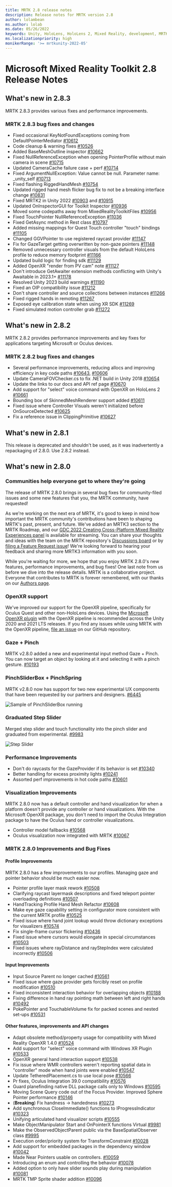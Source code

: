 ```yaml
---
title: MRTK 2.8 release notes
description: Release notes for MRTK version 2.8
author: lolambean
ms.author: lolab
ms.date: 05/26/2022
keywords: Unity, HoloLens, HoloLens 2, Mixed Reality, development, MRTK, XRSDK, Legacy XR, Leap Motion, Ultraleap, OpenXR
ms.localizationpriority: high
monikerRange: '>= mrtkunity-2022-05'
---
```


# Microsoft Mixed Reality Toolkit 2.8 Release Notes

## What's new in 2.8.3

MRTK 2.8.3 provides various fixes and performance improvements.

### MRTK 2.8.3 bug fixes and changes

- Fixed occasional KeyNotFoundExceptions coming from DefaultPointerMediator [#10612](https://github.com/microsoft/MixedRealityToolkit-Unity/pull/10612)
- Code cleanup & warning fixes [#10526](https://github.com/microsoft/MixedRealityToolkit-Unity/pull/10526)
- Added BaseMeshOutline inspector [#10662](https://github.com/microsoft/MixedRealityToolkit-Unity/pull/10662)
- Fixed NullReferenceException when opening PointerProfile without main camera in scene [#10715](https://github.com/microsoft/MixedRealityToolkit-Unity/pull/10715)
- Updated CameraCache failure case + perf [#10714](https://github.com/microsoft/MixedRealityToolkit-Unity/pull/10714)
- Fixed ArgumentNullException: Value cannot be null. Parameter name: _unity_self [#10713](https://github.com/microsoft/MixedRealityToolkit-Unity/pull/10713)
- Fixed flashing RiggedHandMesh [#10754](https://github.com/microsoft/MixedRealityToolkit-Unity/pull/10754)
- Updated rigged hand mesh flicker bug fix to not be a breaking interface change [#10831](https://github.com/microsoft/MixedRealityToolkit-Unity/pull/10831)
- Fixed MRTK2 in Unity 2022 [#10903](https://github.com/microsoft/MixedRealityToolkit-Unity/pull/10903) and [#10915](https://github.com/microsoft/MixedRealityToolkit-Unity/pull/10915)
- Updated OnInspectorGUI for Toolkit Inspector [#10936](https://github.com/microsoft/MixedRealityToolkit-Unity/pull/10936)
- Moved some codepaths away from MixedRealityToolkitFiles [#10956](https://github.com/microsoft/MixedRealityToolkit-Unity/pull/10956)
- Fixed TouchPointer NullReferenceException [#11036](https://github.com/microsoft/MixedRealityToolkit-Unity/pull/11036)
- Fixed GetAsync method in Rest class [#10797](https://github.com/microsoft/MixedRealityToolkit-Unity/pull/10797)
- Added missing mappings for Quest Touch controller "touch" bindings [#11105](https://github.com/microsoft/MixedRealityToolkit-Unity/pull/11105)
- Changed GGVPointer to use registered raycast provider [#11147](https://github.com/microsoft/MixedRealityToolkit-Unity/pull/11147)
- Fix for GazeTarget getting overwritten by non-gaze pointers [#11148](https://github.com/microsoft/MixedRealityToolkit-Unity/pull/11148)
- Removed unnecessary controller visuals from the default HoloLens profile to reduce memory footprint [#11166](https://github.com/microsoft/MixedRealityToolkit-Unity/pull/11166)
- Updated build logic for finding sdk [#11129](https://github.com/microsoft/MixedRealityToolkit-Unity/pull/11129)
- Added OpenXR "render from PV cam" note [#11127](https://github.com/microsoft/MixedRealityToolkit-Unity/pull/11127)
- Don't introduce GetAwaiter extension methods conflicting with Unity's Awaitable in 2023.1+ [#11178](https://github.com/microsoft/MixedRealityToolkit-Unity/pull/11178)
- Resolved Unity 2023 build warnings [#11190](https://github.com/microsoft/MixedRealityToolkit-Unity/pull/11190)
- Fixed an OIP compatibility issue [#11212](https://github.com/microsoft/MixedRealityToolkit-Unity/pull/11212)
- Don't share controller and source collections between instances [#11266](https://github.com/microsoft/MixedRealityToolkit-Unity/pull/11266)
- Fixed rigged hands in remoting [#11267](https://github.com/microsoft/MixedRealityToolkit-Unity/pull/11267)
- Exposed eye calibration state when using XR SDK [#11269](https://github.com/microsoft/MixedRealityToolkit-Unity/pull/11269)
- Fixed simulated motion controller grab [#11272](https://github.com/microsoft/MixedRealityToolkit-Unity/pull/11272)

## What's new in 2.8.2

MRTK 2.8.2 provides performance improvements and key fixes for applications targeting Microsoft or Oculus devices.

### MRTK 2.8.2 bug fixes and changes

- Several performance improvements, reducing allocs and improving efficiency in key code paths [#10643](https://github.com/microsoft/MixedRealityToolkit-Unity/pull/10643), [#10606](https://github.com/microsoft/MixedRealityToolkit-Unity/pull/10606)
- Update CameraFOVChecker.cs to fix .NET build in Unity 2018 [#10654](https://github.com/microsoft/MixedRealityToolkit-Unity/pull/10654)
- Update the links to our docs and API ref page [#10670](https://github.com/microsoft/MixedRealityToolkit-Unity/pull/10670)
- Add support for "select" voice command with OpenXR on HoloLens 2 [#10661](https://github.com/microsoft/MixedRealityToolkit-Unity/pull/10661)
- Bounding box of SkinnedMeshRenderer support added [#10611](https://github.com/microsoft/MixedRealityToolkit-Unity/pull/10611)
- Fixed issue where Controller Visuals weren't initialized before OnSourceDetected [#10625](https://github.com/microsoft/MixedRealityToolkit-Unity/pull/10625)
- Fix a reference issue in ClippingPrimitive [#10627](https://github.com/microsoft/MixedRealityToolkit-Unity/pull/10627)

## What's new in 2.8.1

This release is deprecated and shouldn't be used, as it was inadvertently a repackaging of 2.8.0. Use 2.8.2 instead.

## What's new in 2.8.0

### Communities help everyone get to where they're going

The release of MRTK 2.8.0 brings in several bug fixes for community-filed issues and some new features that you, the MRTK community, have requested!

As we're working on the next era of MRTK, it's good to keep in mind how important the MRTK community's contributions have been to shaping MRTK's past, present, and future. We've added an MRTK3 section to the MRTK Roadmap, and our [GDC 2022 Creating Cross-Platform Mixed Reality Experiences panel](https://www.youtube.com/watch?v=8i3caXfE318&t=8s) is available for streaming. You can share your thoughts and ideas with the team on the MRTK repository's [Discussions board](https://github.com/microsoft/MixedRealityToolkit-Unity/discussions) or by [filing a Feature Request issue](https://github.com/microsoft/MixedRealityToolkit-Unity/issues/)! We're looking forward to hearing your feedback and sharing more MRTK3 information with you soon.

While you're waiting for more, we hope that you enjoy MRTK 2.8.0's new features, performance improvements, and bug fixes! One last note from us before we dive into the release details. MRTK is a collaborative project. Everyone that contributes to MRTK is forever remembered, with our thanks on our [Authors page](../contributing/authors.md).

### OpenXR support

We've improved our support for the OpenXR pipeline, specifically for Oculus Quest and other non-HoloLens devices. Using the [Microsoft OpenXR plugin](/windows/mixed-reality/develop/unity/mixed-reality-openxr-plugin) with the OpenXR pipeline is recommended across the Unity 2020 and 2021 LTS releases. If you find any issues while using MRTK with the OpenXR pipeline, [file an issue](https://github.com/microsoft/MixedRealityToolkit-Unity/issues/) on our GitHub repository.

### Gaze + Pinch

MRTK v2.8.0 added a new and experimental input method Gaze + Pinch. You can now target an object by looking at it and selecting it with a pinch gesture. [#10193](https://github.com/microsoft/MixedRealityToolkit-Unity/pull/10193)

### PinchSliderBox + PinchSpring

MRTK v2.8.0 now has support for two new experimental UX components that have been requested by our partners and designers. [#6445](https://github.com/microsoft/MixedRealityToolkit-Unity/pull/6445)

![Sample of PinchSliderBox running](https://user-images.githubusercontent.com/13305729/67987465-afb05a00-fbea-11e9-81fe-c323f2366b52.gif)

### Graduated Step Slider

Merged step slider and touch functionality into the pinch slider and graduated from experimental. [#9983](https://github.com/microsoft/MixedRealityToolkit-Unity/pull/9983)

![Step Slider](https://user-images.githubusercontent.com/39840334/122488212-d410a400-cf91-11eb-8d31-fc7584ddc465.gif)

### Performance Improvements

- Don't do raycasts for the GazeProvider if its behavior is set [#10340](https://github.com/microsoft/MixedRealityToolkit-Unity/pull/10340)
- Better handling for excess proximity lights [#10241](https://github.com/microsoft/MixedRealityToolkit-Unity/pull/10241)
- Assorted perf improvements in hot code paths [#10601](https://github.com/microsoft/MixedRealityToolkit-Unity/pull/10601)

### Visualization Improvements

MRTK 2.8.0 now has a default controller and hand visualization for when a platform doesn't provide any controller or hand visualizations. With the Microsoft OpenXR package, you don't need to import the Oculus Integration package to have the Oculus hand or controller visualizations.

- Controller model fallbacks [#10568](https://github.com/microsoft/MixedRealityToolkit-Unity/pull/10568)
- Oculus visualization now integrated with MRTK [#10067](https://github.com/microsoft/MixedRealityToolkit-Unity/pull/10067)

### MRTK 2.8.0 Improvements and Bug Fixes

#### Profile Improvements

MRTK 2.8.0 has a few improvements to our profiles. Managing gaze and pointer behavior should be much easier now.

- Pointer profile layer mask rework [#10508](https://github.com/microsoft/MixedRealityToolkit-Unity/pull/10508)
- Clarifying raycast layermask descriptions and fixed teleport pointer overloading definitions [#10507](https://github.com/microsoft/MixedRealityToolkit-Unity/pull/10507)
- HandTracking Profile Hand Mesh Refactor [#10608](https://github.com/microsoft/MixedRealityToolkit-Unity/pull/10608)
- Make eye gaze capability setting in configurator more consistent with the current MRTK profile [#10525](https://github.com/microsoft/MixedRealityToolkit-Unity/pull/10525)
- Fixed issue where hand joint lookup would throw dictionary exceptions for visualizers [#10574](https://github.com/microsoft/MixedRealityToolkit-Unity/pull/100574)
- Fix single-frame cursor flickering [#10436](https://github.com/microsoft/MixedRealityToolkit-Unity/pull/10436)
- Fixed issue where cursors would elongate in special circumstances [#10503](https://github.com/microsoft/MixedRealityToolkit-Unity/pull/10503)
- Fixed issues where rayDistance and rayStepIndex were calculated incorrectly [#10506](https://github.com/microsoft/MixedRealityToolkit-Unity/pull/10506)

#### Input Improvements

- Input Source Parent no longer cached [#10561](https://github.com/microsoft/MixedRealityToolkit-Unity/pull/10561)
- Fixed issue where gaze provider gets forcibly reset on profile modification [#10510](https://github.com/microsoft/MixedRealityToolkit-Unity/pull/10510)
- Fixed inconsistent interaction behavior for overlapping objects [#10188](https://github.com/microsoft/MixedRealityToolkit-Unity/pull/10188)
- Fixing difference in hand ray pointing math between left and right hands [#10492](https://github.com/microsoft/MixedRealityToolkit-Unity/pull/10492)
- PokePointer and TouchableVolume fix for packed scenes and nested set-ups [#10531](https://github.com/microsoft/MixedRealityToolkit-Unity/pull/10531)

#### Other features, improvements and API changes

- Adapt obsolete method/property usage for compatibility with Mixed Reality OpenXR 1.4.0 [#10524](https://github.com/microsoft/MixedRealityToolkit-Unity/pull/10524)
- Add support for "select" voice command with Windows XR Plugin [#10533](https://github.com/microsoft/MixedRealityToolkit-Unity/pull/10533)
- OpenXR general hand interaction support [#10538](https://github.com/microsoft/MixedRealityToolkit-Unity/pull/10538)
- Fix issue where WMR controllers weren't reporting spatial data in "controller" mode when hand joints were enabled [#10547](https://github.com/microsoft/MixedRealityToolkit-Unity/pull/10547)
- Update TetheredPlacement.cs to use local pose [#10566](https://github.com/microsoft/MixedRealityToolkit-Unity/pull/10566)
- Pr fixes, Oculus Integration 39.0 compatibility [#10576](https://github.com/microsoft/MixedRealityToolkit-Unity/pull/10576)
- Guard planefinding native DLL package calls only to Windows [#10595](https://github.com/microsoft/MixedRealityToolkit-Unity/pull/10595)
- Moving Scene Query code out of the Focus Provider. Improved Sphere Pointer performance [#10146](https://github.com/microsoft/MixedRealityToolkit-Unity/pull/10146)
- (**Breaking**) Fix handness -> handedness [#10273](https://github.com/microsoft/MixedRealityToolkit-Unity/pull/10273)
- Add synchronous CloseImmediate() functions to IProgressIndicator [#10323](https://github.com/microsoft/MixedRealityToolkit-Unity/pull/10323)
- Unifying articulated hand visualizer scripts [#10555](https://github.com/microsoft/MixedRealityToolkit-Unity/pull/10555)
- Make ObjectManipulator Start and OnPointerX functions Virtual [#9981](https://github.com/microsoft/MixedRealityToolkit-Unity/pull/9981)
- Make the ObservedObjectParent public via the BaseSpatialObserver class [#9995](https://github.com/microsoft/MixedRealityToolkit-Unity/pull/9995)
- Execution order/priority system for TransformConstraint [#10028](https://github.com/microsoft/MixedRealityToolkit-Unity/pull/10028)
- Add support for embedded packages in the dependency window [#10042](https://github.com/microsoft/MixedRealityToolkit-Unity/pull/10042)
- Made Near Pointers usable on controllers. [#10059](https://github.com/microsoft/MixedRealityToolkit-Unity/pull/10059)
- Introducing an enum and controlling the behavior [#10078](https://github.com/microsoft/MixedRealityToolkit-Unity/pull/10078)
- Added option to only have slider sounds play during manipulation [#10081](https://github.com/microsoft/MixedRealityToolkit-Unity/pull/10081)
- MRTK TMP Sprite shader addition [#10096](https://github.com/microsoft/MixedRealityToolkit-Unity/pull/10096)
